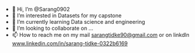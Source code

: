 - 👋 Hi, I’m @Sarang0902
- 👀 I’m interested in Datasets for my capstone
- 🌱 I’m currently learning Data science and engineering
- 💞️ I’m looking to collaborate on ...
- 📫 How to reach me on my mail sarangtidke90@gmail.com or on linkdln www.linkedin.com/in/sarang-tidke-0322b6169

<!---
Sarang0902/Sarang0902 is a ✨ special ✨ repository because its `README.md` (this file) appears on your GitHub profile.
You can click the Preview link to take a look at your changes.
--->

